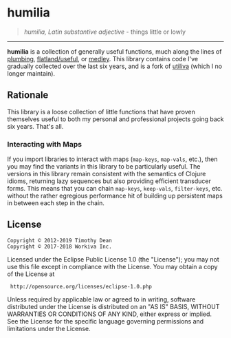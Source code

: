 # humilia

> *humilia, Latin substantive adjective* - things little or lowly

---

**humilia** is a collection of generally useful functions, much along the lines of [plumbing](https://github.com/plumatic/plumbing), [flatland/useful](https://github.com/flatland/useful), or [medley](https://github.com/weavejester/medley). This library contains code I've gradually collected over the last six years, and is a fork of [utiliva](https://github.com/Workiva/utiliva) (which I  no longer maintain).

## Rationale

This library is a loose collection of little functions that have proven themselves useful to both my personal and professional projects going back six years. That's all.

### Interacting with Maps

If you import libraries to interact with maps (`map-keys`, `map-vals`, etc.), then you may find the variants in this library to be particularly useful. The versions in this library remain consistent with the semantics of Clojure idioms, returning lazy sequences but also providing efficient transducer forms. This means that you can chain `map-keys`, `keep-vals`, `filter-keys`, etc. without the rather egregious performance hit of building up persistent maps in between each step in the chain.

## License

```
Copyright © 2012-2019 Timothy Dean
Copyright © 2017-2018 Workiva Inc.
```

Licensed under the Eclipse Public License 1.0 (the "License");
you may not use this file except in compliance with the License.
You may obtain a copy of the License at

     http://opensource.org/licenses/eclipse-1.0.php

Unless required by applicable law or agreed to in writing, software
distributed under the License is distributed on an "AS IS" BASIS,
WITHOUT WARRANTIES OR CONDITIONS OF ANY KIND, either express or implied.
See the License for the specific language governing permissions and
limitations under the License.
